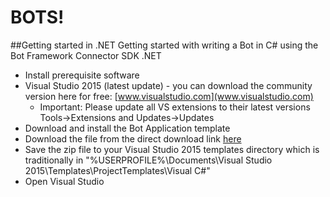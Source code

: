 # BOTS!

##Getting started in .NET
Getting started with writing a Bot in C# using the Bot Framework Connector SDK .NET 

 * Install prerequisite software
 * Visual Studio 2015 (latest update) - you can download the community version here for free: [www.visualstudio.com](www.visualstudio.com)
   * Important: Please update all VS extensions to their latest versions Tools->Extensions and Updates->Updates
 * Download and install the Bot Application template
 * Download the file from the direct download link [here](http://aka.ms/bf-bc-vstemplate)
 * Save the zip file to your Visual Studio 2015 templates directory which is traditionally in "%USERPROFILE%\Documents\Visual Studio 2015\Templates\ProjectTemplates\Visual C#\"
 * Open Visual Studio